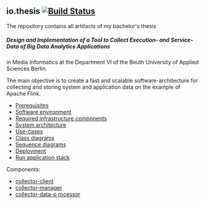 ## io.thesis [![Build Status](https://travis-ci.org/markuslamm/io.thesis.png?branch=master)](https://travis-ci.org/markuslamm/io.thesis)

The repository contains all artifacts of my bachelor's thesis

##### Design and Implementation of a Tool to Collect Execution- and Service-Data of Big Data Analytics Applications

in Media Informatics at the Department VI of the Beuth University of Applied Sciences Berlin.

The main objective is to create a fast and scalable software-architecture for collecting and storing system and application data on the example of Apache Flink.

* [Prerequisites](md/prerequisites.md)
* [Software environment](md/sw-environment.md)
* [Required infrastructure components](md/external-docker-infrastructure.md)
* [System architecture](md/system-architecture.md)
* [Use-cases](md/usecase.md)
* [Class diagrams](md/class-diagrams.md)
* [Sequence diagrams](md/sequences.md)
* [Deployment](md/deployment.md)
* [Run application stack](md/run-application.md)

Components:

* [collector-client](collector-client/README.md)
* [collector-manager](collector-manager/README.md)
* [collector-data-p rocessor](collector-data-processor/README.md)
